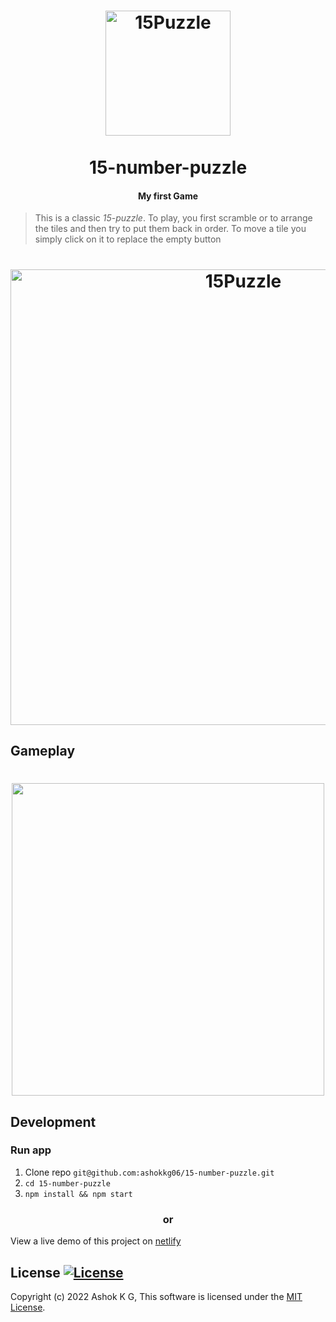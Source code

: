 <h1 align="center">
<a href="https://github.com/ashokkg06/15-number-puzzle">
<img src="D:\html\15 number puzzle  - GitHUB\head image\15numberpuzzleimage.png" alt="15Puzzle" width="200"/></a><br/><br/>
15-number-puzzle
</h1>
<h4 align="center">My first Game</h4>
<p align="center">
</p>

> This is a classic _15_-_puzzle_. To play, you first scramble or to arrange the tiles and then try to put them back in order. To move a tile you simply click on it to replace the empty button

<h1 align="center">
<img src="D:\html\15 number puzzle  - GitHUB\head image\full_image.PNG" alt="15Puzzle" width="729px"/>
</h1>


## Gameplay

<h1 align="center">
<img src="D:\html\15 number puzzle  - GitHUB\head image\ezgif.com-gif-maker.gif" width="500px"/>
</h1>

## Development

### Run app

1. Clone repo ```git@github.com:ashokkg06/15-number-puzzle.git```
2. ```cd 15-number-puzzle```
3. ```npm install && npm start  ```


<h3 align="center">or</h3>

View a live demo of this project on [netlify](https://github.com/ashokkg06/15-number-puzzle)



## License [![License](https://img.shields.io/github/license/hyperium/hyper.svg)](https://github.com/ashokkg06/15-number-puzzle/blob/main/LICENSE)

Copyright (c) 2022 Ashok K G, This software is licensed under the [MIT License](https://github.com/ashokkg06/15-number-puzzle/blob/main/LICENSE).
